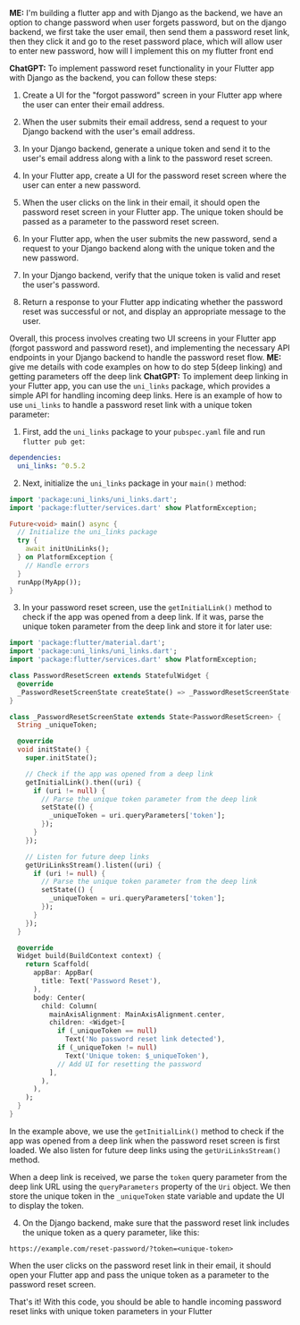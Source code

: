 **ME:** I'm building a flutter app and with Django as the backend, we have an option to change password when user forgets password, but on the django backend, we first take the user email, then send them a password reset link, then they click it and go to the reset password place, which will allow user to enter new password, how will I implement this on my flutter front end

**ChatGPT:** To implement password reset functionality in your Flutter app with Django as the backend, you can follow these steps:

1. Create a UI for the "forgot password" screen in your Flutter app where the user can enter their email address.

2. When the user submits their email address, send a request to your Django backend with the user's email address.

3. In your Django backend, generate a unique token and send it to the user's email address along with a link to the password reset screen.

4. In your Flutter app, create a UI for the password reset screen where the user can enter a new password.

5. When the user clicks on the link in their email, it should open the password reset screen in your Flutter app. The unique token should be passed as a parameter to the password reset screen.

6. In your Flutter app, when the user submits the new password, send a request to your Django backend along with the unique token and the new password.

7. In your Django backend, verify that the unique token is valid and reset the user's password.

8. Return a response to your Flutter app indicating whether the password reset was successful or not, and display an appropriate message to the user.

Overall, this process involves creating two UI screens in your Flutter app (forgot password and password reset), and implementing the necessary API endpoints in your Django backend to handle the password reset flow.
**ME:** give me details with code examples on how to do step 5(deep linking) and getting parameters off the deep link
**ChatGPT:** To implement deep linking in your Flutter app, you can use the `uni_links` package, which provides a simple API for handling incoming deep links. Here is an example of how to use `uni_links` to handle a password reset link with a unique token parameter:

1. First, add the `uni_links` package to your `pubspec.yaml` file and run `flutter pub get`:


```yaml
dependencies:
  uni_links: ^0.5.2
```

2. Next, initialize the `uni_links` package in your `main()` method:


```dart
import 'package:uni_links/uni_links.dart';
import 'package:flutter/services.dart' show PlatformException;

Future<void> main() async {
  // Initialize the uni_links package
  try {
    await initUniLinks();
  } on PlatformException {
    // Handle errors
  }
  runApp(MyApp());
}
```

3. In your password reset screen, use the `getInitialLink()` method to check if the app was opened from a deep link. If it was, parse the unique token parameter from the deep link and store it for later use:


```dart
import 'package:flutter/material.dart';
import 'package:uni_links/uni_links.dart';
import 'package:flutter/services.dart' show PlatformException;

class PasswordResetScreen extends StatefulWidget {
  @override
  _PasswordResetScreenState createState() => _PasswordResetScreenState();
}

class _PasswordResetScreenState extends State<PasswordResetScreen> {
  String _uniqueToken;

  @override
  void initState() {
    super.initState();

    // Check if the app was opened from a deep link
    getInitialLink().then((uri) {
      if (uri != null) {
        // Parse the unique token parameter from the deep link
        setState(() {
          _uniqueToken = uri.queryParameters['token'];
        });
      }
    });

    // Listen for future deep links
    getUriLinksStream().listen((uri) {
      if (uri != null) {
        // Parse the unique token parameter from the deep link
        setState(() {
          _uniqueToken = uri.queryParameters['token'];
        });
      }
    });
  }

  @override
  Widget build(BuildContext context) {
    return Scaffold(
      appBar: AppBar(
        title: Text('Password Reset'),
      ),
      body: Center(
        child: Column(
          mainAxisAlignment: MainAxisAlignment.center,
          children: <Widget>[
            if (_uniqueToken == null)
              Text('No password reset link detected'),
            if (_uniqueToken != null)
              Text('Unique token: $_uniqueToken'),
            // Add UI for resetting the password
          ],
        ),
      ),
    );
  }
}
```

In the example above, we use the `getInitialLink()` method to check if the app was opened from a deep link when the password reset screen is first loaded. We also listen for future deep links using the `getUriLinksStream()` method.

When a deep link is received, we parse the `token` query parameter from the deep link URL using the `queryParameters` property of the `Uri` object. We then store the unique token in the `_uniqueToken` state variable and update the UI to display the token.

4. On the Django backend, make sure that the password reset link includes the unique token as a query parameter, like this:


```
https://example.com/reset-password/?token=<unique-token>
```

When the user clicks on the password reset link in their email, it should open your Flutter app and pass the unique token as a parameter to the password reset screen.

That's it! With this code, you should be able to handle incoming password reset links with unique token parameters in your Flutter
